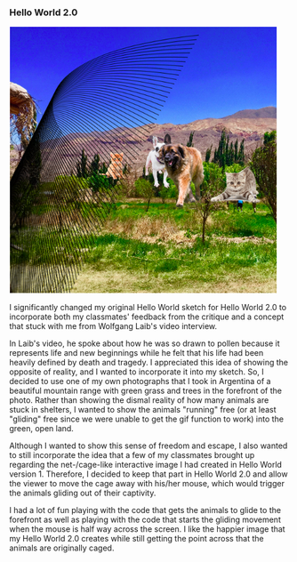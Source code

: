 ### Hello World 2.0
![Gracie Meisel](images/Screen_Shot.png?raw=true "Gracie Meisel")

I significantly changed my original Hello World sketch for Hello World 2.0 to incorporate both my classmates' feedback from the critique and a concept that stuck with me from Wolfgang Laib's video interview. 

In Laib's video, he spoke about how he was so drawn to pollen because it represents life and new beginnings while he felt that his life had been heavily defined by death and tragedy. I appreciated this idea of showing the opposite of reality, and I wanted to incorporate it into my sketch. So, I decided to use one of my own photographs that I took in Argentina of a beautiful mountain range with green grass and trees in the forefront of the photo. Rather than showing the dismal reality of how many animals are stuck in shelters, I wanted to show the animals "running" free (or at least "gliding" free since we were unable to get the gif function to work) into the green, open land. 

Although I wanted to show this sense of freedom and escape, I also wanted to still incorporate the idea that a few of my classmates brought up regarding the net-/cage-like interactive image I had created in Hello World version 1. Therefore, I decided to keep that part in Hello World 2.0 and allow the viewer to move the cage away with his/her mouse, which would trigger the animals gliding out of their captivity. 

I had a lot of fun playing with the code that gets the animals to glide to the forefront as well as playing with the code that starts the gliding movement when the mouse is half way across the screen. I like the happier image that my Hello World 2.0 creates while still getting the point across that the animals are originally caged. 
